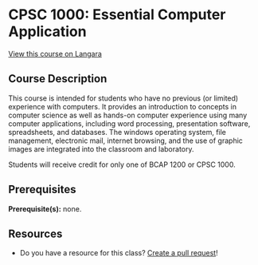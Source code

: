 # CPSC 1000: Essential Computer Application

[View this course on Langara](https://langara.ca/programs-and-courses/courses/CPSC/1000.html)

## Course Description

This course is intended for students who have no previous (or limited) experience with computers. It provides an introduction to concepts in computer science as well as hands-on computer experience using many computer applications, including word processing, presentation software, spreadsheets, and databases. The windows operating system, file management, electronic mail, internet browsing, and the use of graphic images are integrated into the classroom and laboratory.

Students will receive credit for only one of BCAP 1200 or CPSC 1000.

## Prerequisites

**Prerequisite(s):** none.

## Resources

- Do you have a resource for this class? [Create a pull request](https://github.com/langaracs/course-resources/compare)!
